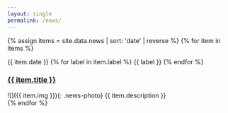 ```yaml
---
layout: single
permalink: /news/
---
```


{% assign items = site.data.news | sort: 'date' | reverse %}
{% for item in items %}
<div>
  <span class="news-date">{{ item.date }}</span>
  {% for label in item.label %}
    <span class="news-label {{ label }}">{{ label }}</span>
  {% endfor %}
</div>
<div markdown="1" class="news-item">
  <h3><a href="{{ item.url }}">{{ item.title }}</a></h3>
  ![]({{ item.img }}){: .news-photo}
  {{ item.description }}
</div>
{% endfor %}